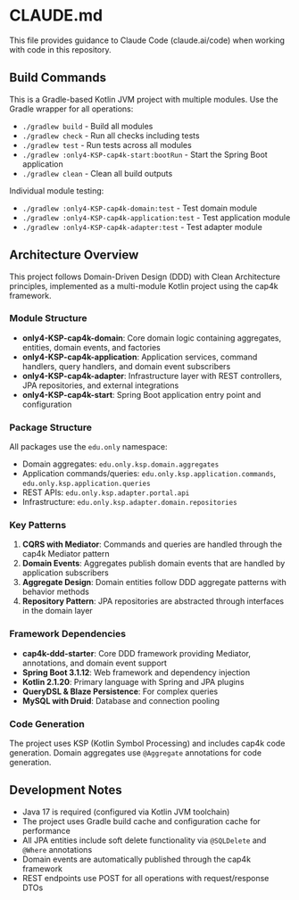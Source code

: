 # CLAUDE.md

This file provides guidance to Claude Code (claude.ai/code) when working with code in this repository.

## Build Commands

This is a Gradle-based Kotlin JVM project with multiple modules. Use the Gradle wrapper for all operations:

- `./gradlew build` - Build all modules
- `./gradlew check` - Run all checks including tests
- `./gradlew test` - Run tests across all modules
- `./gradlew :only4-KSP-cap4k-start:bootRun` - Start the Spring Boot application
- `./gradlew clean` - Clean all build outputs

Individual module testing:

- `./gradlew :only4-KSP-cap4k-domain:test` - Test domain module
- `./gradlew :only4-KSP-cap4k-application:test` - Test application module
- `./gradlew :only4-KSP-cap4k-adapter:test` - Test adapter module

## Architecture Overview

This project follows Domain-Driven Design (DDD) with Clean Architecture principles, implemented as a multi-module Kotlin
project using the cap4k framework.

### Module Structure

- **only4-KSP-cap4k-domain**: Core domain logic containing aggregates, entities, domain events, and factories
- **only4-KSP-cap4k-application**: Application services, command handlers, query handlers, and domain event subscribers
- **only4-KSP-cap4k-adapter**: Infrastructure layer with REST controllers, JPA repositories, and external integrations
- **only4-KSP-cap4k-start**: Spring Boot application entry point and configuration

### Package Structure

All packages use the `edu.only` namespace:

- Domain aggregates: `edu.only.ksp.domain.aggregates`
- Application commands/queries: `edu.only.ksp.application.commands`, `edu.only.ksp.application.queries`
- REST APIs: `edu.only.ksp.adapter.portal.api`
- Infrastructure: `edu.only.ksp.adapter.domain.repositories`

### Key Patterns

1. **CQRS with Mediator**: Commands and queries are handled through the cap4k Mediator pattern
2. **Domain Events**: Aggregates publish domain events that are handled by application subscribers
3. **Aggregate Design**: Domain entities follow DDD aggregate patterns with behavior methods
4. **Repository Pattern**: JPA repositories are abstracted through interfaces in the domain layer

### Framework Dependencies

- **cap4k-ddd-starter**: Core DDD framework providing Mediator, annotations, and domain event support
- **Spring Boot 3.1.12**: Web framework and dependency injection
- **Kotlin 2.1.20**: Primary language with Spring and JPA plugins
- **QueryDSL & Blaze Persistence**: For complex queries
- **MySQL with Druid**: Database and connection pooling

### Code Generation

The project uses KSP (Kotlin Symbol Processing) and includes cap4k code generation. Domain aggregates use `@Aggregate`
annotations for code generation.

## Development Notes

- Java 17 is required (configured via Kotlin JVM toolchain)
- The project uses Gradle build cache and configuration cache for performance
- All JPA entities include soft delete functionality via `@SQLDelete` and `@Where` annotations
- Domain events are automatically published through the cap4k framework
- REST endpoints use POST for all operations with request/response DTOs
